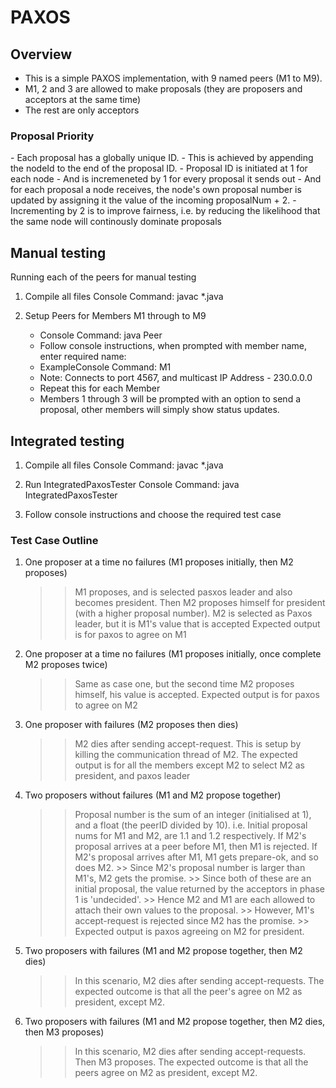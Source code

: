 # PAXOS

<h2>Overview</h2>

 - This is a simple PAXOS implementation, with 9 named peers (M1 to M9).
 - M1, 2 and 3 are allowed to make proposals (they are proposers and acceptors at the same time)
 - The rest are only acceptors

<h3>Proposal Priority</h3>
 - Each proposal has a globally unique ID.
 - This is achieved by appending the nodeId to the end of the proposal ID.
 - Proposal ID is initiated at 1 for each node
 - And is incremeneted by 1 for every proposal it sends out
 - And for each proposal a node receives, the node's own proposal number is updated 
        by assigning it the value of the incoming proposalNum + 2.
 - Incrementing by 2 is to improve fairness,
        i.e. by reducing the likelihood that the same node will continously dominate proposals
       
<h2>Manual testing</h2>

Running each of the peers for manual testing
1. Compile all files
    Console Command: javac *.java

2. Setup Peers for Members M1 through to M9 
    - Console Command: java Peer 
    - Follow console instructions, when prompted with member name, enter required name:
    - ExampleConsole Command: M1
    - Note: Connects to port 4567, and multicast IP Address - 230.0.0.0
    - Repeat this for each Member
    - Members 1 through 3 will be prompted with an option to send a proposal, 
        other members will simply show status updates.

<h2>Integrated testing</h2>

1. Compile all files
    Console Command: javac *.java

2. Run IntegratedPaxosTester
    Console Command: java IntegratedPaxosTester

3. Follow console instructions and choose the required test case

<h3>Test Case Outline</h3>

1) One proposer at a time no failures (M1 proposes initially, then M2 proposes)
    >> M1 proposes, and is selected pasxos leader and also becomes president.
    >> Then M2 proposes himself for president (with a higher proposal number).
    >> M2 is selected as Paxos leader, but it is M1's value that is accepted
    >> Expected output is for paxos to agree on M1

2) One proposer at a time no failures (M1 proposes initially, once complete M2 proposes twice)
    >> Same as case one, but the second time M2 proposes himself, his value is accepted.
    >> Expected output is for paxos to agree on M2

3) One proposer with failures (M2 proposes then dies)
    >> M2 dies after sending accept-request.
    >> This is setup by killing the communication thread of M2.
    >> The expected output is for all the members except M2 to select M2 as president, and paxos leader

4) Two proposers without failures (M1 and M2 propose together)
    >> Proposal number is the sum of an integer (initialised at 1), and a float (the peerID divided by 10).
    >> i.e. Initial proposal nums for M1 and M2, are 1.1 and 1.2 respectively.
    >> If M2's proposal arrives at a peer before M1, then M1 is rejected.
    >> If M2's proposal arrives after M1, M1 gets prepare-ok, and so does M2.
        >> Since M2's proposal number is larger than M1's, M2 gets the promise. 
        >> Since both of these are an initial proposal, the value returned by the acceptors in phase 1 is 'undecided'.
        >> Hence M2 and M1 are each allowed to attach their own values to the proposal.
        >> However, M1's accept-request is rejected since M2 has the promise.
        >> Expected output is paxos agreeing on M2 for president.

5) Two proposers with failures (M1 and M2 propose together, then M2 dies)
    >> In this scenario, M2 dies after sending accept-requests.
    >> The expected outcome is that all the peer's agree on M2 as president, except M2.

6) Two proposers with failures (M1 and M2 propose together, then M2 dies, then M3 proposes)
    >> In this scenario, M2 dies after sending accept-requests.
    >> Then M3 proposes.
    >> The expected outcome is that all the peers agree on M2 as president, except M2.

